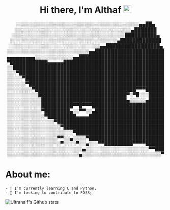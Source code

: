 <div align="center">
	<h1>Hi there, I'm Althaf <img src="https://media.giphy.com/media/hvRJCLFzcasrR4ia7z/giphy.gif" width="25px"> </h1>
</div>
<div align="center">
░░░░░░░░░░░░░░░░░░░░░░░░░░░░░░░░░░░░░░░▄▄██▄
░░░░░░░░░░░░░░░░░░░░░░░░░░░░░░░░░░░░░▄███████
░░░░░░░░░░░░░░░░░░░░░░░░░░░░░░░░░░░░██████████▄
░░░░░░░░░░░░░░░░░░░░░░░░░░░░░░░░░░▄█████████████
░░░░░░░░░░░░░░░░░░░░░░░░░░░░░▄▄█████████████████▄
░░░░░░░░░░░░░░░░░░░░░░░░░░▄▄██████████████████████
▄▄▄▄▄▄▄▄▄░░░░░░░░░░░░▄▄███████████████████████████
▀████████████▄▄▄▄▄████████████████████████████████
░░████████████████████████████████████████████████
░░░▀██████████████████████████████████████████████
░░░░░▀████████████████████████████████████████████
░░░░░░▀███████████████████████████████████████████
░░░░░░░░▀████████████████████████████████▀▀▀██████
░░░░░░░░░░████████████████████████████▀░▀█░░░█████
░░░░░░░░░░░███████████████████████████▄░░░░░▄█████
░░░░░░░░░░░██████████▀▀█▀▀▀███████████████████████
░░░░░░░░░░░▀████████▄░░▀▀░░▄██████████████████████
░░░░░░░░░░░░▀█████████▄▄▄▄████████████████████████
░░░░░░░░░░░░░░░▀██████████████████████████████████
░░░░░░░░░░░░░░░░░▀████████████████████████████████
░░░░░░░░░░░░░░░░░░░░░▀████████████████████████████
░░░░░░░░░░░░░░░░▀▀░░▄░░░░▀████████████████████████
░░░░░░░░░░░░░░░░░▀░░░░▀░░▄░░░▀▀█████████▀▀▀▀██████
░░░░░░░░░░░░░░░░░░░░░░░░▄░░░░░░░░░░░░░░░░░░░░▀▀███
░░░░░░░░░░░░░░░░░░░░░░░▄░░░░░░░░░░░░░░░░░░░░░░░░░▀
</div>

# About me:
	- 🌱 I’m currently learning C and Python;
	- 👯 I’m looking to contribute to FOSS;

<div>
	<img 
	src="https://github-readme-stats.vercel.app/api?username=Ultrahalf&hide=stars&show_icons=true&theme=dark" alt="Ultrahalf's Github stats" />
</div>
<!--- referred
https://github.com/abhisheknaiidu/awesome-github-profile-readme
--->
